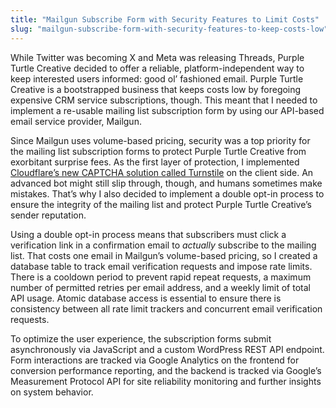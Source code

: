 ```yaml
---
title: "Mailgun Subscribe Form with Security Features to Limit Costs"
slug: "mailgun-subscribe-form-with-security-features-to-keep-costs-low"
---
```


While Twitter was becoming X and Meta was releasing Threads, Purple Turtle Creative decided to offer a reliable, platform-independent way to keep interested users informed: good ol’ fashioned email. Purple Turtle Creative is a bootstrapped business that keeps costs low by foregoing expensive CRM service subscriptions, though. This meant that I needed to implement a re-usable mailing list subscription form by using our API-based email service provider, Mailgun.

Since Mailgun uses volume-based pricing, security was a top priority for the mailing list subscription forms to protect Purple Turtle Creative from exorbitant surprise fees. As the first layer of protection, I implemented [Cloudflare’s new CAPTCHA solution called Turnstile](https://www.cloudflare.com/products/turnstile/) on the client side. An advanced bot might still slip through, though, and humans sometimes make mistakes. That’s why I also decided to implement a double opt-in process to ensure the integrity of the mailing list and protect Purple Turtle Creative’s sender reputation.

Using a double opt-in process means that subscribers must click a verification link in a confirmation email to _actually_ subscribe to the mailing list. That costs one email in Mailgun’s volume-based pricing, so I created a database table to track email verification requests and impose rate limits. There is a cooldown period to prevent rapid repeat requests, a maximum number of permitted retries per email address, and a weekly limit of total API usage. Atomic database access is essential to ensure there is consistency between all rate limit trackers and concurrent email verification requests.

To optimize the user experience, the subscription forms submit asynchronously via JavaScript and a custom WordPress REST API endpoint. Form interactions are tracked via Google Analytics on the frontend for conversion performance reporting, and the backend is tracked via Google’s Measurement Protocol API for site reliability monitoring and further insights on system behavior.
